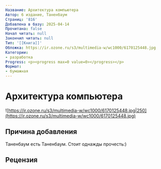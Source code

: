 ```yaml
---
Название: Архитектура компьютера
Автор: 6 издание, Таненбаум
Страниц: '816'
Добавлена в базу: 2025-04-14
Прочитана: false
Начал читать: null
Закончил читать: null
Тип: '[[Книга]]'
Обложка: https://ir.ozone.ru/s3/multimedia-w/wc1000/6170125448.jpg
Категории:
- разработка
Progress: <p><progress max=0 value=0></progress></p>
Формат:
- бумажная
---
```

# Архитектура компьютера

![https://ir.ozone.ru/s3/multimedia-w/wc1000/6170125448.jpg|250](https://ir.ozone.ru/s3/multimedia-w/wc1000/6170125448.jpg)

## Причина добавления

Таненбаум есть Таненбаум. Стоит однажды прочесть:)

## Рецензия